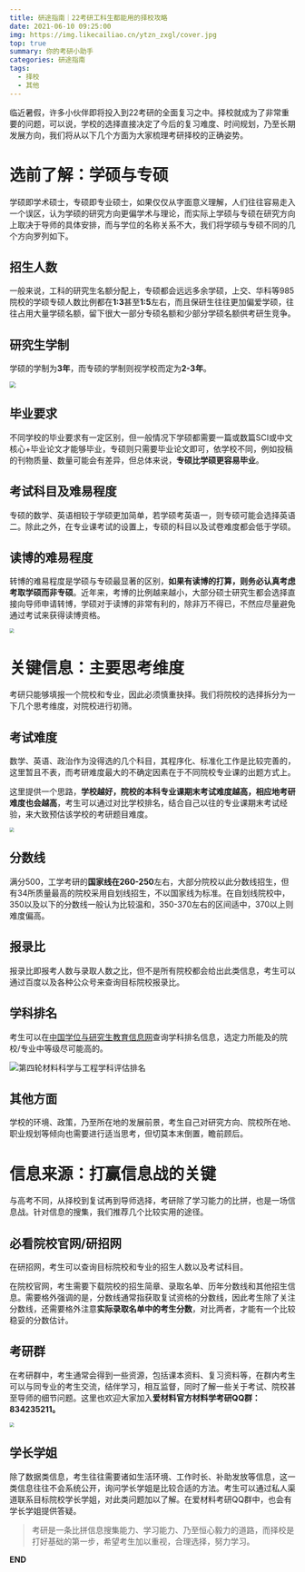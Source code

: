 ```yaml
---
title: 研途指南｜22考研工科生都能用的择校攻略
date: 2021-06-10 09:25:00
img: https://img.likecailiao.cn/ytzn_zxgl/cover.jpg
top: true
summary: 你的考研小助手
categories: 研途指南
tags:
  - 择校
  - 其他
---
```


临近暑假，许多小伙伴即将投入到22考研的全面复习之中。择校就成为了非常重要的问题，可以说，学校的选择直接决定了今后的复习难度、时间规划，乃至长期发展方向，我们将从以下几个方面为大家梳理考研择校的正确姿势。



# 选前了解：学硕与专硕

学硕即学术硕士，专硕即专业硕士，如果仅仅从字面意义理解，人们往往容易走入一个误区，认为学硕的研究方向更偏学术与理论，而实际上学硕与专硕在研究方向上取决于导师的具体安排，而与学位的名称关系不大，我们将学硕与专硕不同的几个方向罗列如下。



## 招生人数

一般来说，工科的研究生名额分配上，专硕都会远远多余学硕，上交、华科等985院校的学硕专硕人数比例都在**1:3**甚至**1:5**左右，而且保研生往往更加偏爱学硕，往往占用大量学硕名额，留下很大一部分专硕名额和少部分学硕名额供考研生竞争。



## 研究生学制

学硕的学制为**3年**，而专硕的学制则视学校而定为**2-3年**。

<img src="https://img.likecailiao.cn/ytzn_zxgl/1.webp" style="zoom: 67%;" />



## 毕业要求

不同学校的毕业要求有一定区别，但一般情况下学硕都需要一篇或数篇SCI或中文核心+毕业论文才能够毕业，专硕则只需要毕业论文即可，依学校不同，例如投稿的刊物质量、数量可能会有差异，但总体来说，**专硕比学硕更容易毕业**。



## 考试科目及难易程度

专硕的数学、英语相较于学硕更加简单，若学硕考英语一，则专硕可能会选择英语二。除此之外，在专业课考试的设置上，专硕的科目以及试卷难度都会低于学硕。



## 读博的难易程度

转博的难易程度是学硕与专硕最显著的区别，**如果有读博的打算，则务必认真考虑考取学硕而非专硕**。近年来，考博的比例越来越小，大部分硕士研究生都会选择直接向导师申请转博，学硕对于读博的非常有利的，除非万不得已，不然应尽量避免通过考试来获得读博资格。

<img src="https://img.likecailiao.cn/ytzn_zxgl/2.webp" style="zoom: 50%;" />



# 关键信息：主要思考维度

考研只能够填报一个院校和专业，因此必须慎重抉择。我们将院校的选择拆分为一下几个思考维度，对院校进行初筛。



## 考试难度

数学、英语、政治作为没得选的几个科目，其程序化、标准化工作是比较完善的，这里暂且不表，而考研难度最大的不确定因素在于不同院校专业课的出题方式上。

这里提供一个思路，**学校越好，院校的本科专业课期末考试难度越高，相应地考研难度也会越高**，考生可以通过对比学校排名，结合自己以往的专业课期末考试经验，来大致预估该学校的考研题目难度。

<img src="https://img.likecailiao.cn/ytzn_zxgl/3.webp" style="zoom: 50%;" />



## 分数线

满分500，工学考研的**国家线在260-250**左右，大部分院校以此分数线招生，但有34所质量最高的院校采用自划线招生，不以国家线为标准。在自划线院校中，350以及以下的分数线一般认为比较温和，350-370左右的区间适中，370以上则难度偏高。



## 报录比

报录比即报考人数与录取人数之比，但不是所有院校都会给出此类信息，考生可以通过百度以及各种公众号来查询目标院校报录比。



## 学科排名

考生可以在[中国学位与研究生教育信息网](http://www.cdgdc.edu.cn/)查询学科排名信息，选定力所能及的院校/专业中等级尽可能高的。

![第四轮材料科学与工程学科评估排名](https://img.likecailiao.cn/ytzn_zxgl/4.png)



## 其他方面

学校的环境、政策，乃至所在地的发展前景，考生自己对研究方向、院校所在地、职业规划等倾向也需要进行适当思考，但切莫本末倒置，瞻前顾后。



# 信息来源：打赢信息战的关键

与高考不同，从择校到复试再到导师选择，考研除了学习能力的比拼，也是一场信息战。针对信息的搜集，我们推荐几个比较实用的途径。



## 必看院校官网/研招网

在研招网，考生可以查询目标院校和专业的招生人数以及考试科目。

在院校官网，考生需要下载院校的招生简章、录取名单、历年分数线和其他招生信息。需要格外强调的是，分数线通常指获取复试资格的分数线，因此考生除了关注分数线，还需要格外注意**实际录取名单中的考生分数**，对比两者，才能有一个比较稳妥的分数估计。



## 考研群

在考研群中，考生通常会得到一些资源，包括课本资料、复习资料等，在群内考生可以与同专业的考生交流，结伴学习，相互监督，同时了解一些关于考试、院校甚至导师的细节问题。这里也欢迎大家加入**爱材料官方材料学考研QQ群：834235211。**

<img src="https://img.likecailiao.cn/ytzn_zxgl/5.webp" style="zoom:50%;" />



## 学长学姐

除了数据类信息，考生往往需要诸如生活环境、工作时长、补助发放等信息，这一类信息往往不会系统公开，询问学长学姐是比较合适的方法。考生可以通过私人渠道联系目标院校学长学姐，对此类问题加以了解。在爱材料考研QQ群中，也会有学长学姐提供答疑。



> 考研是一条比拼信息搜集能力、学习能力、乃至恒心毅力的道路，而择校是打好基础的第一步，希望考生加以重视，合理选择，努力学习。

**END**